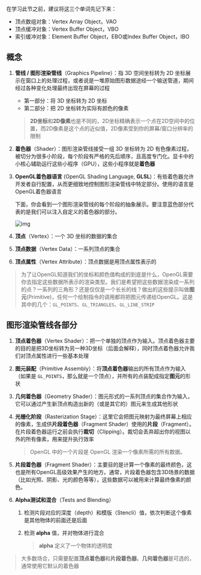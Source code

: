 在学习此节之前，建议将这三个单词先记下来：

+ 顶点数组对象：Vertex Array Object，VAO
+ 顶点缓冲对象：Vertex Buffer Object，VBO
+ 索引缓冲对象：Element Buffer Object，EBO或Index Buffer Object，IBO



## 概念

1. **管线 / 图形渲染管线**（Graphics Pipeline）：指 3D 空间坐标转为 2D 坐标展示在窗口上的处理过程，或者说是一堆原始图形数据途经一个输送管道，期间经过各种变化处理最终出现在屏幕的过程

   + 第一部分：将 3D 坐标转为 2D 坐标
   + 第二部分：把 2D 坐标转为实际有颜色的像素

   > **2D坐标**和**2D像素**也是不同的，2D坐标精确表示一个点在2D空间中的位置，而2D像素是这个点的近似值，2D像素受到你的屏幕/窗口分辨率的限制

2. **着色器**（Shader）：图形渲染管线接受一组 3D 坐标转为 2D 有色像素过程，被切分为很多小阶段，每个阶段有严格的先后顺序，且高度专门化。显卡中的小核心辅助运行这些小程序（GPU），这些小程序就是**着色器**

3. **OpenGL着色器语言** (OpenGL Shading Language, **GLSL**)：有些着色器允许开发者自行配置，从而更细致地控制图形渲染管线中特定部分。使用的语言是OpenGL着色器语言

   下面，你会看到一个图形渲染管线的每个阶段的抽象展示。要注意蓝色部分代表的是我们可以注入自定义的着色器的部分。

   <img src="https://learnopengl-cn.github.io/img/01/04/pipeline.png" alt="img" style="zoom:100%;" />

4. **顶点**（Vertex）：一个 3D 坐标的数据的集合

5. **顶点数据**（Vertex Data）：一系列顶点的集合

6. **顶点属性**（Vertex Attribute）：顶点数据是用顶点属性表示的



> 为了让OpenGL知道我们的坐标和颜色值构成的到底是什么，OpenGL需要你去指定这些数据所表示的渲染类型。我们是希望把这些数据渲染成一系列的点？一系列的三角形？还是仅仅是一个长长的线？做出的这些提示叫做**图元**(Primitive)，任何一个绘制指令的调用都将把图元传递给OpenGL。这是其中的几个：`GL_POINTS`、`GL_TRIANGLES`、`GL_LINE_STRIP`



## 图形渲染管线各部分

1. **顶点着色器**（Vertex Shader）：把一个单独的顶点作为输入。顶点着色器主要的目的是把3D坐标转为另一种3D坐标（后面会解释），同时顶点着色器允许我们对顶点属性进行一些基本处理

2. **图元装配**（Primitive Assembly）：将**顶点着色器**输出的所有顶点作为输入（如果是 `GL_POINTS`，那么就是一个顶点），并所有的点装配成指定**图元**的形状

3. **几何着色器**（Geometry Shader）：图元形式的一系列顶点的集合作为输入，它可以通过产生新顶点构造出新的（或是其它的）图元来生成其他形状

4. **光栅化阶段**（Rasterization Stage）：这里它会把图元映射为最终屏幕上相应的像素，生成供**片段着色器**（Fragment Shader）使用的**片段**（Fragment）。在片段着色器运行之前会执行**裁切**（Clipping）。裁切会丢弃超出你的视图以外的所有像素，用来提升执行效率

   > OpenGL 中的一个片段是 OpenGL 渲染一个像素所需的所有数据。

5. **片段着色器**（Fragment Shader）：主要目的是计算一个像素的最终颜色，这也是所有OpenGL高级效果产生的地方。通常，片段着色器包含3D场景的数据（比如光照、阴影、光的颜色等等），这些数据可以被用来计算最终像素的颜色。

6. **Alpha测试和混合**（Tests and Blending）

   1. 检测片段对应的深度（depth）和模版（Stencli）值，依次判断这个像素是其他物体的前面还是后面

   2. 检测 **alpha** 值，并对物体进行混合

      > **alpha** 定义了一个物体的透明度

> 大多数场合，只需要配置**顶点着色器**和**片段着色器**。**几何着色器**是可选的，通常使用它默认的着色器



